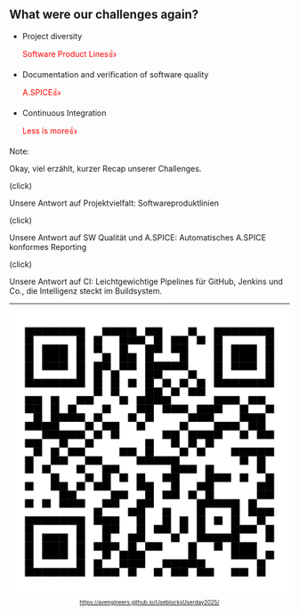 ## What were our challenges again?

* Project diversity <p style="color: red"><span class="fragment highlight-green" data-fragment-index="1">Software Product Lines</span><span class="fragment" data-fragment-index="1">👍</span></p>
* Documentation and verification of software quality <p style="color: red"><span class="fragment highlight-green" data-fragment-index="2">A.SPICE</span><span class="fragment" data-fragment-index="2">👍</span></p>
* Continuous Integration <p style="color: red"><span class="fragment highlight-green" data-fragment-index="3">Less is more</span><span class="fragment" data-fragment-index="3">👍</span></p>

Note:

Okay, viel erzählt, kurzer Recap unserer Challenges.

(click)

Unsere Antwort auf Projektvielfalt: Softwareproduktlinien

(click)

Unsere Antwort auf SW Qualität und A.SPICE: Automatisches A.SPICE konformes Reporting

(click)

Unsere Antwort auf CI: Leichtgewichtige Pipelines für GitHub, Jenkins und Co., die Intelligenz steckt im Buildsystem.



---

<div>
<img src="images/qr-presentation-link.png" alt="QR Code linking to the Useblocks User Day 2025 presentation">
</div> <!-- .element: style="width: 30%; text-align: center; margin: 0 auto;" -->

<p style="text-align: center; font-size: 0.7em;"><a href="https://avengineers.github.io/UseblocksUserday2025/">https://avengineers.github.io/UseblocksUserday2025/</a></p>
